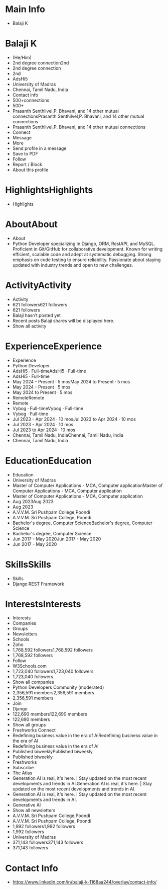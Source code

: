 # Main Info

- Balaji K

# Balaji K

- (He/Him)
- 2nd degree connection2nd
- 2nd degree connection
- 2nd
- AdsHi5
- University of Madras
- Chennai, Tamil Nadu, India
- Contact info
- 500+connections
- 500+
- Prasanth Senthilvel,P. Bhavani, and 14 other mutual connectionsPrasanth Senthilvel,P. Bhavani, and 14 other mutual connections
- Prasanth Senthilvel,P. Bhavani, and 14 other mutual connections
- Connect
- Message
- More
- Send profile in a message
- Save to PDF
- Follow
- Report / Block
- About this profile

# HighlightsHighlights

- Highlights

# AboutAbout

- About
- Python Developer specializing in Django, ORM, RestAPI, and MySQL. Proficient in Git/GitHub for collaborative development. Known for writing efficient, scalable code and adept at systematic debugging. Strong emphasis on code testing to ensure reliability. Passionate about staying updated with industry trends and open to new challenges.

# ActivityActivity

- Activity
- 621 followers621 followers
- 621 followers
- Balaji hasn’t posted yet
- Recent posts Balaji shares will be displayed here.
- Show all activity

# ExperienceExperience

- Experience
- Python Developer
- AdsHi5 · Full-timeAdsHi5 · Full-time
- AdsHi5 · Full-time
- May 2024 - Present · 5 mosMay 2024 to Present · 5 mos
- May 2024 - Present · 5 mos
- May 2024 to Present · 5 mos
- RemoteRemote
- Remote
- Vybog · Full-timeVybog · Full-time
- Vybog · Full-time
- Jul 2023 - Apr 2024 · 10 mosJul 2023 to Apr 2024 · 10 mos
- Jul 2023 - Apr 2024 · 10 mos
- Jul 2023 to Apr 2024 · 10 mos
- Chennai, Tamil Nadu, IndiaChennai, Tamil Nadu, India
- Chennai, Tamil Nadu, India

# EducationEducation

- Education
- University of Madras
- Master of Computer Applications - MCA, Computer applicationMaster of Computer Applications - MCA, Computer application
- Master of Computer Applications - MCA, Computer application
- Aug 2023Aug 2023
- Aug 2023
- A.V.V.M. Sri Pushpam College,Poondi
- A.V.V.M. Sri Pushpam College,
Poondi
- Bachelor's degree, Computer ScienceBachelor's degree, Computer Science
- Bachelor's degree, Computer Science
- Jun 2017 - May 2020Jun 2017 - May 2020
- Jun 2017 - May 2020

# SkillsSkills

- Skills
- Django REST Framework

# InterestsInterests

- Interests
- Companies
- Groups
- Newsletters
- Schools
- Zoho
- 1,768,592 followers1,768,592 followers
- 1,768,592 followers
- Follow
- W3Schools.com
- 1,723,040 followers1,723,040 followers
- 1,723,040 followers
- Show all companies
- Python Developers Community (moderated)
- 2,356,591 members2,356,591 members
- 2,356,591 members
- Join
- Django
- 122,690 members122,690 members
- 122,690 members
- Show all groups
- Freshworks Connect
- Redefining business value in the era of AIRedefining business value in the era of AI
- Redefining business value in the era of AI
- Published biweeklyPublished biweekly
- Published biweekly
- Freshworks
- Subscribe
- The Atlas
- Generation AI is real, it's here. | Stay updated on the most recent developments and trends in AI.Generation AI is real, it's here. | Stay updated on the most recent developments and trends in AI.
- Generation AI is real, it's here. | Stay updated on the most recent developments and trends in AI.
- Generative AI
- Show all newsletters
- A.V.V.M. Sri Pushpam College,Poondi
- A.V.V.M. Sri Pushpam College,
Poondi
- 1,992 followers1,992 followers
- 1,992 followers
- University of Madras
- 371,143 followers371,143 followers
- 371,143 followers

# Contact Info

- https://www.linkedin.com/in/balaji-k-1168aa244/overlay/contact-info/

